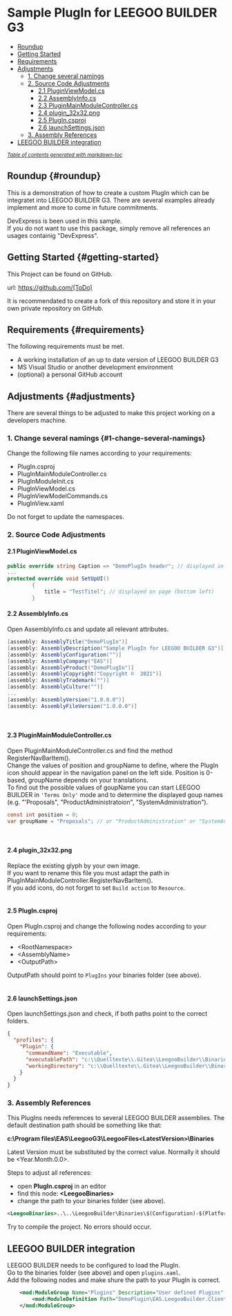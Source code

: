 <h1>
Sample PlugIn for LEEGOO BUILDER G3
</h1>

- [Roundup](#roundup)
- [Getting Started](#getting-started)
- [Requirements](#requirements)
- [Adjustments](#adjustments)
    * [1. Change several namings](#1-change-several-namings)
    * [2. Source Code Adjustments](#2-source-code-adjustments)
        + [2.1 PluginViewModel.cs](#21-pluginviewmodelcs)
        + [2.2 AssemblyInfo.cs](#22-assemblyinfocs)
        + [2.3 PluginMainModuleController.cs](#23-pluginmainmodulecontrollercs)
        + [2.4 plugin_32x32.png](#24-plugin-32x32png)
        + [2.5 PlugIn.csproj](#25-plugincsproj)
        + [2.6 launchSettings.json](#26-launchsettingsjson)
    * [3. Assembly References](#3-assembly-references)
- [LEEGOO BUILDER integration](#leegoo-builder-integration)

<small><i><a href='http://ecotrust-canada.github.io/markdown-toc/'>Table of contents generated with markdown-toc</a></i></small>


## Roundup {#roundup}
This is a demonstration of how to create a custom PlugIn which can be integratet into LEEGOO BUILDER G3.
There are several examples already implement and more to come in future commitments.

DevExpress is been used in this sample. <br>
If you do not want to use this package, simply remove all references an usages containig "DevExpress".


## Getting Started {#getting-started}
This Project can be found on GitHub.

url: https://github.com/(ToDo)

It is recommendated to create a fork of this repository and store it in your own private repository on GitHub.


## Requirements {#requirements}
The following requirements must be met.
- A working installation of an up to date version of LEEGOO BUILDER G3
- MS Visual Studio or another development environment
- (optional) a personal GitHub account 


## Adjustments {#adjustments}
There are several things to be adjusted to make this project working on a developers machine.


### 1. Change several namings {#1-change-several-namings}
Change the following file names according to your requirements:

- PlugIn.csproj
- PlugInMainModuleController.cs
- PlugInModuleInit.cs
- PlugInViewModel.cs
- PlugInViewModelCommands.cs
- PlugInView.xaml

Do not forget to update the namespaces.

### 2. Source Code Adjustments

#### 2.1 PluginViewModel.cs
```c#
public override string Caption => "DemoPlugIn header"; // displayed in client area (upper left corner)
...
protected override void SetUpUI()
        {
            title = "TestTitel"; // displayed on page (bottom left)
        }
```


#### 2.2 AssemblyInfo.cs
Open AssemblyInfo.cs and update all relevant attributes.
```c#
[assembly: AssemblyTitle("DemoPlugIn")]
[assembly: AssemblyDescription("Sample PlugIn for LEEGOO BUILDER G3")]
[assembly: AssemblyConfiguration("")]
[assembly: AssemblyCompany("EAS")]
[assembly: AssemblyProduct("DemoPlugIn")]
[assembly: AssemblyCopyright("Copyright ©  2021")]
[assembly: AssemblyTrademark("")]
[assembly: AssemblyCulture("")]
...
[assembly: AssemblyVersion("1.0.0.0")]
[assembly: AssemblyFileVersion("1.0.0.0")]
```
<br>

#### 2.3 PluginMainModuleController.cs
Open PluginMainModuleController.cs and find the method RegisterNavBarItem().<br>
Change the values of position and groupName to define, where the PlugIn icon should appear in the navigation panel on the left side.
Position is 0-based, groupName depends on your translations.<br> 
To find out the possible values of goupName you can start LEEGOO BUILDER in `'Terms Only'` mode and to determine the displayed goup names (e.g. "'Proposals", "ProductAdministratoion", "SystemAdministration"). 
```c#
const int position = 0;
var groupName = "Proposals"; // or "ProductAdministration" or "SystemAdministration"
```
<br>

#### 2.4 plugin_32x32.png
Replace the existing glyph by your own image.<br>
If you want to rename this file you must adapt the path in
PlugInMainModuleController.RegisterNavBarItem().<br>
If you add icons, do not forget to set `Build action` to `Resource`.
<br><br>


#### 2.5 PlugIn.csproj
Open PlugIn.csproj and change the following nodes according to your requirements:
- \<RootNamespace>
- \<AssemblyName>
- \<OutputPath>

OutputPath should point to `PlugIns` your binaries folder (see above).
<br><br> 


#### 2.6 launchSettings.json
Open launchSettings.json and check, if both paths point to the correct folders.
```json
{
  "profiles": {
    "Plugin": {
      "commandName": "Executable",
      "executablePath": "c:\\Quelltexte\\.Gitea\\LeegooBuilder\\Binaries\\Debug-AnyCPU\\EAS.LeegooBuilder.Client.GUI.Shell.exe",
      "workingDirectory": "c:\\Quelltexte\\.Gitea\\LeegooBuilder\\Binaries\\Debug-AnyCPU"
    }
  }
}
```


### 3. Assembly References
This PlugIns needs references to several LEEGOO BUILDER assemblies. 
The default destination path should be something like that:

**c:\Program files\EAS\LeegooG3\LeegooFiles\<LatestVersion>\Binaries**

Latest Version must be substituted by the correct value.
Normally it should be <Year.Month.0.0>.
 

Steps to adjust all references:
- open **PlugIn.csproj** in an editor
- find this node: **\<LeegooBinaries>**
- change the path to your binaries folder (see above).

```xml
<LeegooBinaries>..\..\LeegooBuilder\Binaries\$(Configuration)-$(Platform)\</LeegooBinaries>
```
Try to compile the project. No errors should occur.


## LEEGOO BUILDER integration
LEEGOO BUILDER needs to be configured to load the PlugIn.<br>
Go to the binaries folder (see above) and open `plugins.xaml`.<br>
Add the following nodes and make shure the path to your PlugIn is correct.
```xml
    <mod:ModuleGroup Name="Plugins" Description="User defined Plugins" BasePath=".\Plugins\">
        <mod:ModuleDefinition Path="DemoPlugin\EAS.LeegooBuilder.Client.GUI.Modules.Plugin.dll"/>
    </mod:ModuleGroup>
```
